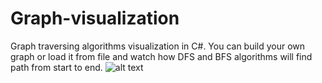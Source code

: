 # Graph-visualization
Graph traversing algorithms visualization in C#. 
You can build your own graph or load it from file and watch how DFS and BFS algorithms will find path from start to end.
![alt text](http://i.imgur.com/YLvsaiM.png)
